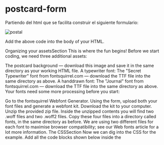 # postcard-form

Partiendo del html que se facilita construir el siguiente formulario:

![postal](https://imgur.com/BtKM9i1.png)

Add the above code into the body of your HTML.

Organizing your assetsSection
This is where the fun begins! Before we start coding, we need three additional assets:

The postcard background — download this image and save it in the same directory as your working HTML file.
A typewriter font: The "Secret Typewriter" font from fontsquirrel.com — download the TTF file into the same directory as above.
A handdrawn font: The "Journal" font from fontsquirrel.com — download the TTF file into the same directory as above.
Your fonts need some more processing before you start:

Go to the fontsquirrel Webfont Generator.
Using the form, upload both your font files and generate a webfont kit. Download the kit to your computer.
Unzip the provided zip file.
Inside the unzipped contents you will find two .woff files and two .woff2 files. Copy these four files into a directory called fonts, in the same directory as before. We are using two different files for each font to maximise browser compatibility; see our Web fonts article for a lot more information.
The CSSSection
Now we can dig into the CSS for the example. Add all the code blocks shown below inside the <style> element, one after another.

First, we prepare the ground by defining our @font-face rules, all the basics on the <body> element, and the <form> element:
Now we can position our elements, including the title and all the form elements:
  That's where we start working on the form elements themselves. First, let's ensure that the <label>s are given the right font:
  
  The text fields require some common rules. Simply put, we remove their borders and backgrounds, and redefine their padding and margin:
When one of these fields gains focus, we highlight them with a light grey, transparent, background. Note that it's important to add the outline property, in order to remove the default focus highlight added by some browsers:
<textarea> elements default to being rendered as a block element. The two important things here are the resize and overflow properties. Because our design is a fixed-size design, we will use the resize property to prevent users from resizing our multi-line text field. The overflow property is used to make the field render more consistently across browsers. Some browsers default to the value auto, while some default to the value scroll. In our case, it's better to be sure every one will use auto:
  The <button> element is really convenient with CSS; you can do whatever you want, even using pseudo-elements:
